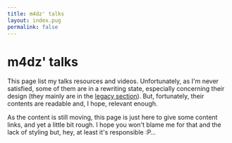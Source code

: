 ```yaml
---
title: m4dz' talks
layout: index.pug
permalink: false
---
```


# m4dz' talks

This page list my talks resources and videos. Unfortunately, as I'm never satisfied, some of them are in a rewriting state, especially concerning their design (they mainly are in the [legacy section](#legacy)). But, fortunately, their contents are readable and, I hope, relevant enough.

As the content is still moving, this page is just here to give some content links, and yet a little bit rough. I hope you won't blame me for that and the lack of styling but, hey, at least it's responsible :P…

